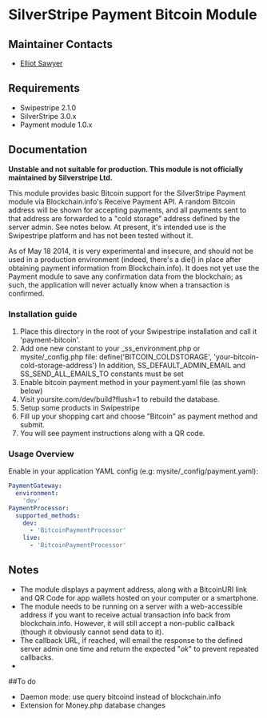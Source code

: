 SilverStripe Payment Bitcoin Module
===================================

## Maintainer Contacts
* [Elliot Sawyer](https://github.com/silverstripe-elliot)

## Requirements
* Swipestripe 2.1.0
* SilverStripe 3.0.x
* Payment module 1.0.x

## Documentation
**Unstable and not suitable for production. This module is not officially maintained by Silverstripe Ltd.**

This module provides basic Bitcoin support for the SilverStripe Payment module via Blockchain.info's Receive Payment API. A random Bitcoin address will be shown for accepting payments, and all payments sent to that address are forwarded to a "cold storage" address defined by the server admin. See notes below. At present, it's intended use is the Swipestripe platform and has not been tested without it.

As of May 18 2014, it is very experimental and insecure, and should not be used in a production environment (indeed, there's a die() in place after obtaining payment information from Blockchain.info). It does not yet use the Payment module to save any confirmation data from the blockchain; as such, the application will never actually know when a transaction is confirmed.

### Installation guide
1. Place this directory in the root of your Swipestripe installation and call it 'payment-bitcoin'.
2. Add one new constant to your _ss_environment.php or mysite/_config.php file:
    define('BITCOIN_COLDSTORAGE', 'your-bitcoin-cold-storage-address')
  In addition, SS_DEFAULT_ADMIN_EMAIL and SS_SEND_ALL_EMAILS_TO constants must be set
3. Enable bitcoin payment method in your payment.yaml file (as shown below)
4. Visit yoursite.com/dev/build?flush=1 to rebuild the database.
5. Setup some products in Swipestripe
6. Fill up your shopping cart and choose "Bitcoin" as payment method and submit.
7. You will see payment instructions along with a QR code.


### Usage Overview
Enable in your application YAML config (e.g: mysite/_config/payment.yaml):

```yaml
PaymentGateway:
  environment:
    'dev'
PaymentProcessor:
  supported_methods:
    dev:
      - 'BitcoinPaymentProcessor'
    live:
      - 'BitcoinPaymentProcessor'
```

## Notes
* The module displays a payment address, along with a BitcoinURI link and QR Code for app wallets hosted on your computer or a smartphone.
* The module needs to be running on a server with a web-accessible address if you want to receive actual transaction info back from blockchain.info. However, it will still accept a non-public callback (though it obviously cannot send data to it).
* The callback URL, if reached, will email the response to the defined server admin one time and return the expected "*ok*" to prevent repeated callbacks.
* 
##To do
* Daemon mode: use query bitcoind instead of blockchain.info
* Extension for Money.php database changes
